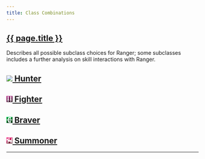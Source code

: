 ```yaml
---
title: Class Combinations
---
```


<section>
	<h1><a href="#">{{ page.title }}</a></h1>
	<p>Describes all possible subclass choices for Ranger; some subclasses includes a further analysis on skill interactions with Ranger.</p>
	<div class="subclass-row">
		<div class="subclass-topics">
				<h2><a href="#"><img src="{{"assets/img/icons/class_icons/hunter.png" | relative_url }}"> Hunter</a></h2>
		</div>
		<div class="subclass-topics">
				<h2><a href="#"><img src="assets/img/icons/class_icons/fighter.png"> Fighter</a></h2>
		</div>
		<div class="subclass-topics">
				<h2><a href="#"><img src="assets/img/icons/class_icons/braver.png"> Braver</a></h2>
		</div>
		<div class="subclass-topics">
				<h2><a href="#"><img src="assets/img/icons/class_icons/summoner.png"> Summoner</a></h2>
		</div>
	</div>
	<hr>
</section>